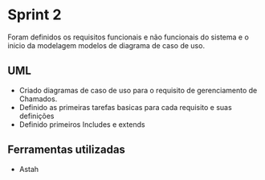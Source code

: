 # Sprint 2  

Foram definidos os requisitos funcionais e não funcionais do sistema e o inicio da modelagem 
  modelos de diagrama de caso de uso.

## UML
- Criado diagramas de caso de uso para o requisito de  gerenciamento de Chamados.
- Definido as primeiras tarefas basicas para cada requisito e suas definições
- Definido primeiros Includes e extends


## Ferramentas utilizadas
- Astah
  
